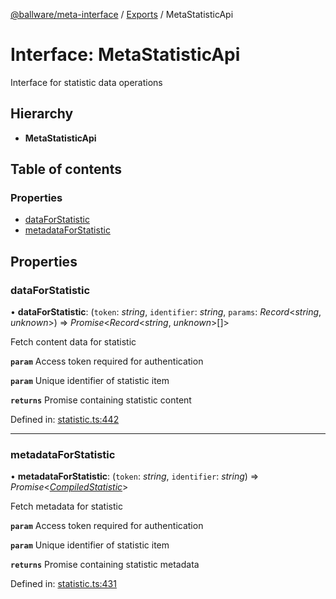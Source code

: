 [@ballware/meta-interface](../README.md) / [Exports](../modules.md) / MetaStatisticApi

# Interface: MetaStatisticApi

Interface for statistic data operations

## Hierarchy

* **MetaStatisticApi**

## Table of contents

### Properties

- [dataForStatistic](metastatisticapi.md#dataforstatistic)
- [metadataForStatistic](metastatisticapi.md#metadataforstatistic)

## Properties

### dataForStatistic

• **dataForStatistic**: (`token`: *string*, `identifier`: *string*, `params`: *Record*<*string*, *unknown*\>) => *Promise*<*Record*<*string*, *unknown*\>[]\>

Fetch content data for statistic

**`param`** Access token required for authentication

**`param`** Unique identifier of statistic item

**`returns`** Promise containing statistic content

Defined in: [statistic.ts:442](https://github.com/frankball/ballware-meta-interface/blob/d19dcf1/src/statistic.ts#L442)

___

### metadataForStatistic

• **metadataForStatistic**: (`token`: *string*, `identifier`: *string*) => *Promise*<[*CompiledStatistic*](compiledstatistic.md)\>

Fetch metadata for statistic

**`param`** Access token required for authentication

**`param`** Unique identifier of statistic item

**`returns`** Promise containing statistic metadata

Defined in: [statistic.ts:431](https://github.com/frankball/ballware-meta-interface/blob/d19dcf1/src/statistic.ts#L431)

